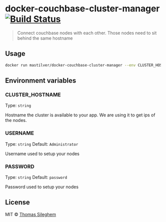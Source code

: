 # docker-couchbase-cluster-manager [![Build Status](https://travis-ci.org/mastilver/docker-couchbase-cluster-manager.svg?branch=master)](https://travis-ci.org/mastilver/docker-couchbase-cluster-manager)

> Connect couchbase nodes with each other. Those nodes need to sit behind the same hostname

## Usage

```bash
docker run mastilver/docker-couchbase-cluster-manager --env CLUSTER_HOSTNAME="couchbase.cluster"
```


## Environment variables

### CLUSTER_HOSTNAME

Type: `string`

Hostname the cluster is available to your app. We are using it to get ips of the nodes.

### USERNAME

Type: `string`
Default: `Administrator`

Username used to setup your nodes

### PASSWORD

Type: `string`
Default: `password`

Password used to setup your nodes

## License

MIT © [Thomas Sileghem](http://mastilver.com)
